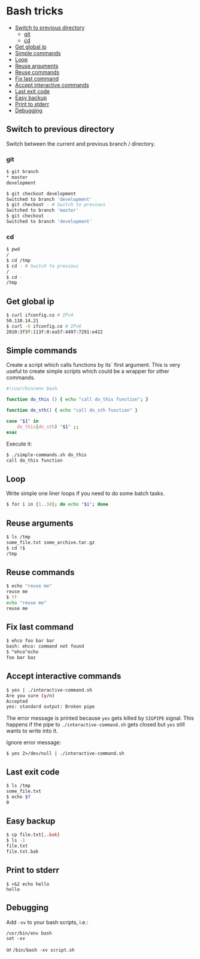 # Bash tricks

- [Switch to previous directory](#switch-to-previous-directory)
  * [git](#git)
  * [cd](#cd)
- [Get global ip](#get-global-ip)
- [Simple commands](#simple-commands)
- [Loop](#loop)
- [Reuse arguments](#reuse-arguments)
- [Reuse commands](#reuse-commands)
- [Fix last command](#fix-last-command)
- [Accept interactive commands](#accept-interactive-commands)
- [Last exit code](#last-exit-code)
- [Easy backup](#easy-backup)
- [Print to stderr](#print-to-stderr)
- [Debugging](#debugging)
  
## Switch to previous directory

Switch between the current and previous branch / directory. 

### git

```bash
$ git branch
* master
development

$ git checkout development
Switched to branch 'development'
$ git checkout - # Switch to previous
Switched to branch 'master'
$ git checkout -
Switched to branch 'development'
```

### cd

```bash
$ pwd
/
$ cd /tmp
$ cd - # Switch to previous
/
$ cd -
/tmp
```

## Get global ip

```bash
$ curl ifconfig.co # IPv4
50.110.14.21
$ curl -6 ifconfig.co # IPv6
2010:3f3f:113f:0:ea57:4497:7291:e422
```

## Simple commands

Create a script which calls functions by its` first argument. This is very useful to create simple scripts which could be a wrapper for other commands.

```bash
#!/usr/bin/env bash

function do_this () { echo "call do_this function"; }

function do_sth() { echo "call do_sth function" }

case "$1" in
    do_this|do_sth) "$1" ;;
esac
```

Execute it:

```bash
$ ./simple-commands.sh do_this
call do_this function
```

## Loop

Write simple one liner loops if you need to do some batch tasks.

```bash
$ for i in {1..10}; do echo "$i"; done
```

## Reuse arguments

```bash
$ ls /tmp
some_file.txt some_archive.tar.gz
$ cd !$
/tmp
```

## Reuse commands

```bash
$ echo "reuse me"
reuse me
$ !!
echo "reuse me"
reuse me
```

## Fix last command

```bash
$ ehco foo bar bar
bash: ehco: command not found
$ ^ehco^echo   
foo bar baz 
```

## Accept interactive commands

```bash
$ yes | ./interactive-command.sh
Are you sure (y/n)
Accepted
yes: standard output: Broken pipe
```

The error message is printed because `yes` gets killed by `SIGPIPE` signal. This happens
if the pipe to `./interactive-command.sh` gets closed but `yes` still wants to write into it.

Ignore error message:

`$ yes 2>/dev/null | ./interactive-command.sh`

## Last exit code

```bash
$ ls /tmp
some_file.txt
$ echo $?
0
```

## Easy backup

```bash
$ cp file.txt{,.bak}
$ ls -1
file.txt
file.txt.bak
```

## Print to stderr

```
$ >&2 echo hello
hello
```

## Debugging

Add `-xv` to your bash scripts, i.e.:

```
/usr/bin/env bash
set -xv
```

or `/bin/bash -xv script.sh`
